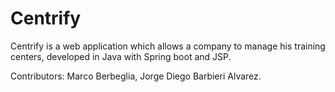 # Centrify

Centrify is a web application which allows a company to manage his training centers, developed in Java with Spring boot and JSP.

Contributors: Marco Berbeglia, Jorge Diego Barbieri Alvarez.

